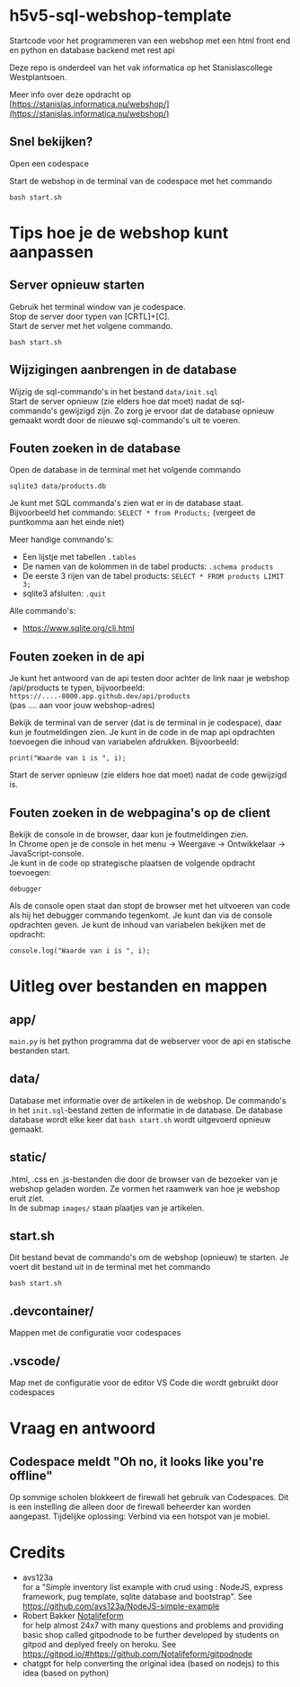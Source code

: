 #   h5v5-sql-webshop-template
Startcode voor het programmeren van een webshop met een html front end en python en database backend met rest api

Deze repo is onderdeel van het vak informatica op het Stanislascollege Westplantsoen.

Meer info over deze opdracht op<br>
[https://stanislas.informatica.nu/webshop/](https://stanislas.informatica.nu/webshop/)

## Snel bekijken?

Open een codespace

Start de webshop in de terminal van de codespace met het commando 
```
bash start.sh
```

# Tips hoe je de webshop kunt aanpassen 

## Server opnieuw starten
Gebruik het terminal window van je codespace.<br>
Stop de server door typen van [CRTL]+[C].<br>
Start de server met het volgene commando.<br>
```
bash start.sh
```

## Wijzigingen aanbrengen in de database
Wijzig de sql-commando's in het bestand `data/init.sql`<br>
Start de server opnieuw (zie elders hoe dat moet) nadat de sql-commando's gewijzigd zijn. Zo zorg je ervoor dat de database opnieuw gemaakt wordt door de nieuwe sql-commando's uit te voeren.

## Fouten zoeken in de database
Open de database in de terminal met het volgende commando
```
sqlite3 data/products.db
```
Je kunt met SQL commanda's zien wat er in de database staat.<br>
Bijvoorbeeld het commando: `SELECT * from Products;` (vergeet de puntkomma aan het einde niet)

Meer handige commando's:<br>
- Een lijstje met tabellen `.tables`
- De namen van de kolommen in de tabel products: `.schema products`
- De eerste 3 rijen van de tabel products: `SELECT * FROM products LIMIT 3;`
- sqlite3 afsluiten: `.quit`

Alle commando's:<br>
- https://www.sqlite.org/cli.html

## Fouten zoeken in de api
Je kunt het antwoord van de api testen door achter de link naar je webshop /api/products te typen, bijvoorbeeld:<br>
`https://....-8000.app.github.dev/api/products`<br> (pas .... aan voor jouw webshop-adres)

Bekijk de terminal van de server (dat is de terminal in je codespace), daar kun je foutmeldingen zien.
Je kunt in de code in de map api opdrachten toevoegen die inhoud van variabelen afdrukken. Bijvoorbeeld:
```
print("Waarde van i is ", i);
```
Start de server opnieuw (zie elders hoe dat moet) nadat de code gewijzigd is.

## Fouten zoeken in de webpagina's op de client
Bekijk de console in de browser, daar kun je foutmeldingen zien.<br>
In Chrome open je de console in het menu -> Weergave -> Ontwikkelaar -> JavaScript-console. <br>
Je kunt in de code op strategische plaatsen de volgende opdracht toevoegen:
```
debugger
```
Als de console open staat dan stopt de browser met het uitvoeren van code als hij het debugger commando tegenkomt. Je kunt dan via de console opdrachten geven. Je kunt de inhoud van variabelen bekijken met de opdracht:
```
console.log("Waarde van i is ", i);
```

# Uitleg over bestanden en mappen

## app/
`main.py` is het python programma dat de webserver voor de api en statische bestanden start.

## data/
Database met informatie over de artikelen in de webshop. De commando's in het `init.sql`-bestand zetten de informatie in de database. De database database wordt elke keer dat `bash start.sh` wordt uitgevoerd opnieuw gemaakt.

## static/
.html, .css en .js-bestanden die door de browser van de bezoeker van je webshop geladen worden. Ze vormen het raamwerk van hoe je webshop eruit ziet.<br>
In de submap `images/` staan plaatjes van je artikelen.

## start.sh
Dit bestand bevat de commando's om de webshop (opnieuw) te starten. Je voert dit bestand uit in de terminal met het commando
```
bash start.sh
```

## .devcontainer/
Mappen met de configuratie voor codespaces

## .vscode/
Map met de configuratie voor de editor VS Code die wordt gebruikt door codespaces

# Vraag en antwoord

## Codespace meldt "Oh no, it looks like you're offline"
Op sommige scholen blokkeert de firewall het gebruik van Codespaces. Dit is een instelling die alleen door de firewall beheerder kan worden aangepast. Tijdelijke oplossing: Verbind via een hotspot van je mobiel.

# Credits
- avs123a<br>
for a "Simple inventory list example with crud using : NodeJS, express framework, pug template, sqlite database and bootstrap". See https://github.com/avs123a/NodeJS-simple-example
- Robert Bakker [Notalifeform](https://www.gihub.com/Notalifeform)<br>
for help almost 24x7 with many questions and problems and providing basic shop called gitpodnode to be further developed by students on gitpod and deplyed freely on heroku. See https://gitpod.io/#https://github.com/Notalifeform/gitpodnode
- chatgpt for help converting the original idea (based on nodejs) to this idea (based on python)

